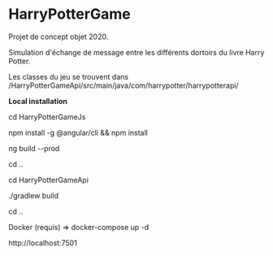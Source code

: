# HarryPotterGame

Projet de concept objet 2020.

Simulation d'échange de message entre les différents dortoirs du livre Harry Potter.

Les classes du jeu se trouvent dans /HarryPotterGameApi/src/main/java/com/harrypotter/harrypotterapi/

**Local installation**
  
cd HarryPotterGameJs 
  
npm install -g @angular/cli && npm install

ng build --prod

cd ..

cd HarryPotterGameApi

./gradlew build

cd ..

Docker (requis) => docker-compose up -d

http://localhost:7501
